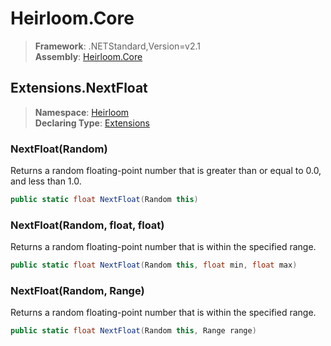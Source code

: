 # Heirloom.Core

> **Framework**: .NETStandard,Version=v2.1  
> **Assembly**: [Heirloom.Core][0]  

## Extensions.NextFloat

> **Namespace**: [Heirloom][0]  
> **Declaring Type**: [Extensions][1]  

### NextFloat(Random)

Returns a random floating-point number that is greater than or equal to 0.0, and less than 1.0.

```cs
public static float NextFloat(Random this)
```

### NextFloat(Random, float, float)

Returns a random floating-point number that is within the specified range.

```cs
public static float NextFloat(Random this, float min, float max)
```

### NextFloat(Random, Range)

Returns a random floating-point number that is within the specified range.

```cs
public static float NextFloat(Random this, Range range)
```

[0]: ../../../Heirloom.Core.md
[1]: ../Extensions.md
